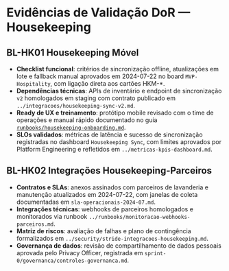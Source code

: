 # Evidências de Validação DoR — Housekeeping

## BL-HK01 Housekeeping Móvel
- **Checklist funcional**: critérios de sincronização offline, atualizações em lote e fallback manual aprovados em 2024-07-22 no board `MVP-Hospitality`, com ligação direta aos cartões HKM-*.
- **Dependências técnicas**: APIs de inventário e endpoint de sincronização `v2` homologados em staging com contrato publicado em `../integracoes/housekeeping-sync-v2.md`.
- **Ready de UX e treinamento**: protótipo mobile revisado com o time de operações e manual rápido documentado no guia [`runbooks/housekeeping-onboarding.md`](../runbooks/housekeeping-onboarding.md).
- **SLOs validados**: métricas de latência e sucesso de sincronização registradas no dashboard `Housekeeping Sync`, com limites aprovados por Platform Engineering e refletidos em `../metricas-kpis-dashboard.md`.

## BL-HK02 Integrações Housekeeping-Parceiros
- **Contratos e SLAs**: anexos assinados com parceiros de lavanderia e manutenção atualizados em 2024-07-22, com janelas de coleta documentadas em `sla-operacionais-2024-07.md`.
- **Integrações técnicas**: webhooks de parceiros homologados e monitorados via runbook `../runbooks/monitoracao-webhooks-parceiros.md`.
- **Matriz de riscos**: avaliação de falhas e plano de contingência formalizados em `../security/stride-integracoes-housekeeping.md`.
- **Governança de dados**: revisão de compartilhamento de dados pessoais aprovada pelo Privacy Officer, registrada em `sprint-0/governanca/controles-governanca.md`.
